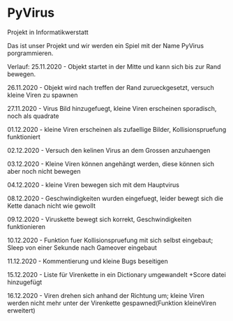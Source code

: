 # PyVirus
Projekt in Informatikwerstatt

Das ist unser Projekt und wir werden ein Spiel mit der Name PyVirus porgrammieren.

Verlauf:
25.11.2020 - Objekt startet in der Mitte und kann sich bis zur Rand bewegen.

26.11.2020 - Objekt wird nach treffen der Rand zurueckgesetzt, versuch kleine Viren zu spawnen

27.11.2020 - Virus Bild hinzugefuegt, kleine Viren erscheinen sporadisch, noch als quadrate

01.12.2020 - kleine Viren erscheinen als zufaellige Bilder, Kollisionspruefung funktioniert

02.12.2020 - Versuch den kelinen Virus an dem Grossen anzuhaengen

03.12.2020 - Kleine Viren können angehängt werden, diese können sich aber noch nicht bewegen

04.12.2020 - kleine Viren bewegen sich mit dem Hauptvirus

08.12.2020 - Geschwindigkeiten wurden eingefuegt, leider bewegt sich die Kette danach nicht wie gewollt

09.12.2020 - Viruskette bewegt sich korrekt, Geschwindigkeiten funktionieren

10.12.2020 - Funktion fuer Kollisionspruefung mit sich selbst eingebaut; Sleep von einer Sekunde nach Gameover eingebaut

11.12.2020 - Kommentierung und kleine Bugs beseitigen

15.12.2020 - Liste für Virenkette in ein Dictionary umgewandelt +Score datei hinzugefügt

16.12.2020 - Viren drehen sich anhand der Richtung um; kleine Viren werden nicht mehr unter der Virenkette gespawned(Funktion kleineViren erweitert)
